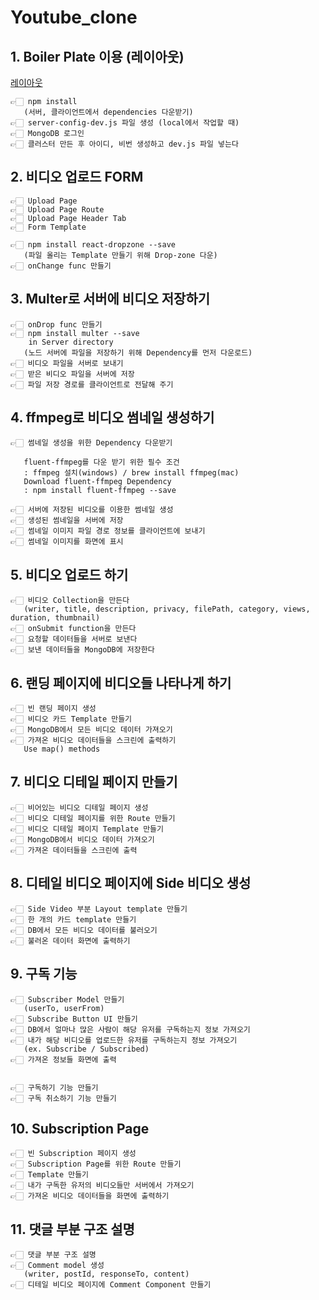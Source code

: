 # Youtube_clone

## 1. Boiler Plate 이용 (레이아웃)

[레이아웃](https://github.com/jaewonhimnae/boilerplate-mern-stack)

```
👉🏻 npm install 
   (서버, 클라이언트에서 dependencies 다운받기)
👉🏻 server-config-dev.js 파일 생성 (local에서 작업할 때)
👉🏻 MongoDB 로그인
👉🏻 클러스터 만든 후 아이디, 비번 생성하고 dev.js 파일 넣는다
```

## 2. 비디오 업로드 FORM

```
👉🏻 Upload Page
👉🏻 Upload Page Route
👉🏻 Upload Page Header Tab
👉🏻 Form Template

👉🏻 npm install react-dropzone --save
   (파일 올리는 Template 만들기 위해 Drop-zone 다운)
👉🏻 onChange func 만들기
```

## 3. Multer로 서버에 비디오 저장하기

```
👉🏻 onDrop func 만들기
👉🏻 npm install multer --save 
    in Server directory
   (노드 서버에 파일을 저장하기 위해 Dependency를 먼저 다운로드)
👉🏻 비디오 파일을 서버로 보내기
👉🏻 받은 비디오 파일을 서버에 저장
👉🏻 파일 저장 경로를 클라이언트로 전달해 주기
```

## 4. ffmpeg로 비디오 썸네일 생성하기

```
👉🏻 썸네일 생성을 위한 Dependency 다운받기
    
   fluent-ffmpeg를 다운 받기 위한 필수 조건
   : ffmpeg 설치(windows) / brew install ffmpeg(mac)
   Download fluent-ffmpeg Dependency
   : npm install fluent-ffmpeg --save

👉🏻 서버에 저장된 비디오를 이용한 썸네일 생성
👉🏻 생성된 썸네일을 서버에 저장
👉🏻 썸네일 이미지 파일 경로 정보를 클라이언트에 보내기
👉🏻 썸네일 이미지를 화면에 표시
```

## 5. 비디오 업로드 하기

```
👉🏻 비디오 Collection을 만든다
   (writer, title, description, privacy, filePath, category, views, duration, thumbnail)
👉🏻 onSubmit function을 만든다
👉🏻 요청할 데이터들을 서버로 보낸다
👉🏻 보낸 데이터들을 MongoDB에 저장한다
```

## 6. 랜딩 페이지에 비디오들 나타나게 하기

```
👉🏻 빈 랜딩 페이지 생성
👉🏻 비디오 카드 Template 만들기
👉🏻 MongoDB에서 모든 비디오 데이터 가져오기
👉🏻 가져온 비디오 데이터들을 스크린에 출력하기
   Use map() methods
```

## 7. 비디오 디테일 페이지 만들기

```
👉🏻 비어있는 비디오 디테일 페이지 생성
👉🏻 비디오 디테일 페이지를 위한 Route 만들기
👉🏻 비디오 디테일 페이지 Template 만들기
👉🏻 MongoDB에서 비디오 데이터 가져오기
👉🏻 가져온 데이터들을 스크린에 출력
```

## 8. 디테일 비디오 페이지에 Side 비디오 생성

```
👉🏻 Side Video 부분 Layout template 만들기
👉🏻 한 개의 카드 template 만들기
👉🏻 DB에서 모든 비디오 데이터를 불러오기
👉🏻 불러온 데이터 화면에 출력하기
```

## 9. 구독 기능

```
👉🏻 Subscriber Model 만들기
   (userTo, userFrom)
👉🏻 Subscribe Button UI 만들기
👉🏻 DB에서 얼마나 많은 사람이 해당 유저를 구독하는지 정보 가져오기
👉🏻 내가 해당 비디오를 업로드한 유저를 구독하는지 정보 가져오기
   (ex. Subscribe / Subscribed) 
👉🏻 가져온 정보들 화면에 출력


👉🏻 구독하기 기능 만들기
👉🏻 구독 취소하기 기능 만들기
```

## 10. Subscription Page

```
👉🏻 빈 Subscription 페이지 생성
👉🏻 Subscription Page를 위한 Route 만들기
👉🏻 Template 만들기
👉🏻 내가 구독한 유저의 비디오들만 서버에서 가져오기
👉🏻 가져온 비디오 데이터들을 화면에 출력하기
```

## 11. 댓글 부분 구조 설명

```
👉🏻 댓글 부분 구조 설명
👉🏻 Comment model 생성
   (writer, postId, responseTo, content)
👉🏻 디테일 비디오 페이지에 Comment Component 만들기
```